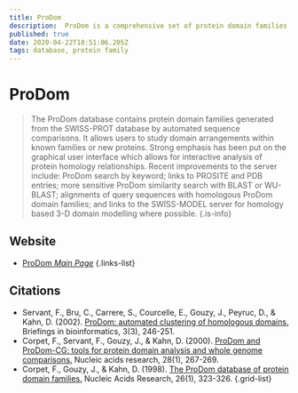 ```yaml
---
title: ProDom
description:  ProDom is a comprehensive set of protein domain families automatically generated from the UniProt Knowledge Database.
published: true
date: 2020-04-22T18:51:06.205Z
tags: database, protein family
---
```


# ProDom

> The ProDom database contains protein domain families generated from the SWISS-PROT database by automated sequence comparisons. It allows users to study domain arrangements within known families or new proteins. Strong emphasis has been put on the graphical user interface which allows for interactive analysis of protein homology relationships. 
&NewLine;
Recent improvements to the server include: ProDom search by keyword; links to PROSITE and PDB entries; more sensitive ProDom similarity search with BLAST or WU-BLAST; alignments of query sequences with homologous ProDom domain families; and links to the SWISS-MODEL server for homology based 3-D domain modelling where possible.
{.is-info}



## Website

- [ProDom *Main Page*](http://prodom.prabi.fr/prodom/current/html/home.php)
{.links-list}

## Citations

- Servant, F., Bru, C., Carrere, S., Courcelle, E., Gouzy, J., Peyruc, D., & Kahn, D. (2002). [ProDom: automated clustering of homologous domains.](https://academic.oup.com/bib/article/3/3/246/239710) Briefings in bioinformatics, 3(3), 246-251.
- Corpet, F., Servant, F., Gouzy, J., & Kahn, D. (2000). [ProDom and ProDom-CG: tools for protein domain analysis and whole genome comparisons.](https://academic.oup.com/nar/article/28/1/267/2384385) Nucleic acids research, 28(1), 267-269.
-	Corpet, F., Gouzy, J., & Kahn, D. (1998). [The ProDom database of protein domain families.](https://academic.oup.com/nar/article/26/1/323/2379350) Nucleic Acids Research, 26(1), 323-326.
{.grid-list}